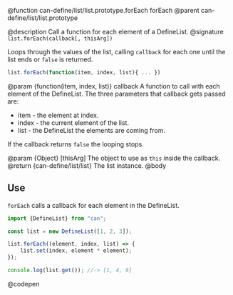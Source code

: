 @function can-define/list/list.prototype.forEach forEach
@parent can-define/list/list.prototype

@description Call a function for each element of a DefineList.
@signature `list.forEach(callback[, thisArg])`

  Loops through the values of the list, calling `callback` for each one until the list ends
  or `false` is returned.

  ```js
  list.forEach(function(item, index, list){ ... })
  ```

  @param {function(item, index, list)} callback A function to call with each element of the DefineList.
  The three parameters that callback gets passed are:
   - item - the element at index.
   - index - the current element of the list.
   - list - the DefineList the elements are coming from.

  If the callback returns `false` the looping stops.

  @param {Object} [thisArg] The object to use as `this` inside the callback.
  @return {can-define/list/list} The list instance.
@body

## Use

`forEach` calls a callback for each element in the DefineList.

```js
import {DefineList} from "can";

const list = new DefineList([1, 2, 3]);

list.forEach((element, index, list) => {
    list.set(index, element * element);
});

console.log(list.get()); //-> [1, 4, 9]
```
@codepen
